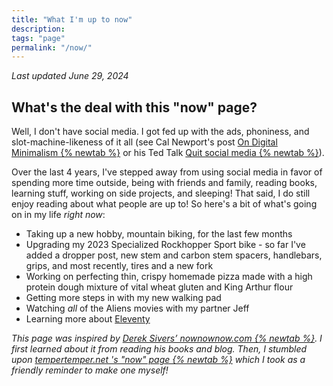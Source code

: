 ```yaml
---
title: "What I'm up to now"
description:
tags: "page"
permalink: "/now/"
---
```


_Last updated June 29, 2024_

## What's the deal with this "now" page?

Well, I don't have social media. I got fed up with the ads, phoniness, and slot-machine-likeness of it all (see Cal Newport's post <a href="https://calnewport.com/on-digital-minimalism/" target="_blank">On Digital Minimalism {% newtab %}</a> or his Ted Talk <a href="https://www.youtube.com/watch?v=3E7hkPZ-HTk" target="_blank">Quit social media {% newtab %}</a>).

Over the last 4 years, I've stepped away from using social media in favor of spending more time outside, being with friends and family, reading books, learning stuff, working on side projects, and sleeping! That said, I do still enjoy reading about what people are up to! So here's a bit of what's going on in my life _right now_:

- Taking up a new hobby, mountain biking, for the last few months
- Upgrading my 2023 Specialized Rockhopper Sport bike - so far I've added a dropper post, new stem and carbon stem spacers, handlebars, grips, and most recently, tires and a new fork
- Working on perfecting thin, crispy homemade pizza made with a high protein dough mixture of vital wheat gluten and King Arthur flour
- Getting more steps in with my new walking pad
- Watching _all_ of the Aliens movies with my partner Jeff
- Learning more about [Eleventy](https://www.11ty.dev/)

_This page was inspired by <a href="https://nownownow.com/about" target="_blank">Derek Sivers’ nownownow.com {% newtab %}</a>. I first learned about it from reading his books and blog. Then, I stumbled upon <a href="https://www.tempertemper.net/now" target="_blank">tempertemper.net 's "now" page {% newtab %}</a> which I took as a friendly reminder to make one myself!_

